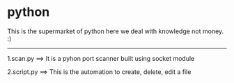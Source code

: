 # python

This is the supermarket of python here we deal with knowledge not money. :)


*******************************************************************************

1.scan.py ==> It is a pyhon port scanner built using socket module 

2.script.py ==> This is the automation to create, delete, edit a file
